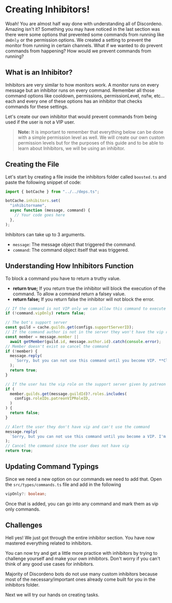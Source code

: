 # Creating Inhibitors!

Woah! You are almost half way done with understanding all of Discordeno. Amazing
isn't it? Something you may have noticed in the last section was there were some
options that prevented some commands from running like `dmOnly` or the
permission options. We created a setting to prevent the monitor from running in
certain channels. What if we wanted to do prevent commands from happening? How
would we prevent commands from running?

## What is an Inhibitor?

Inhibitors are very similar to how monitors work. A monitor runs on every
message but an inhibitor runs on every command. Remember all those command
options like cooldown, permissions, permissionLevel, nsfw, etc... each and every
one of these options has an inhibitor that checks commands for these settings.

Let's create our own inhibitor that would prevent commands from being used if
the user is not a VIP user.

> **Note:** It is important to remember that everything below can be done with a
> simple permission level as well. We will create our own custom permission
> levels but for the purposes of this guide and to be able to learn about
> Inhibitors, we will be using an inhibitor.

## Creating the File

Let's start by creating a file inside the inhibitors folder called `boosted.ts`
and paste the following snippet of code:

```ts
import { botCache } from "../../deps.ts";

botCache.inhibitors.set(
  "inhibitorname",
  async function (message, command) {
    // Your code goes here
  },
);
```

Inhibitors can take up to 3 arguments.

- `message`: The message object that triggered the command.
- `command`: The command object itself that was triggered.

## Understanding How Inhibitors Function

To block a command you have to return a truthy value.

- **return true;** If you return true the inhibitor will block the execution of
  the command. To allow a command return a falsey value.
- **return false;** If you return false the inhibitor will not block the error.

```ts
// If the command is not VIP only we can allow this command to execute
if (!command.vipOnly) return false;

// The bot's support server
const guild = cache.guilds.get(configs.supportServerID);
// If the command author is not in the server they won't have the vip role
const member = message.member ||
  await getMember(guild.id, message.author.id).catch(console.error);
// Member doesn't exist so cancel the command
if (!member) {
  message.reply(
    `Sorry, but you can not use this command until you become VIP. **Close the IRIS!!!**`,
  );
  return true;
}

// If the user has the vip role on the support server given by patreon allow the command
if (
  member.guilds.get(message.guildId)?.roles.includes(
    configs.roleIDs.patreonVIPRoleID,
  )
) {
  return false;
}

// Alert the user they don't have vip and can't use the command
message.reply(
  `Sorry, but you can not use this command until you become a VIP. I'm sorry, Teal'c. We'll go to Disneyland next year. I promise.`,
);
// Cancel the command since the user does not have vip
return true;
```

## Updating Command Typings

Since we need a new option on our commands we need to add that. Open the
`src/types/commands.ts` file and add in the following

```ts
vipOnly?: boolean;
```

Once that is added, you can go into any command and mark them as vip only
commands.

## Challenges

Hell yes! We just got through the entire inhibitor section. You have now
mastered everything related to inhibitors.

You can now try and get a little more practice with inhibitors by trying to
challenge yourself and make your own inhibitors. Don't worry if you can't think
of any good use cases for inhibitors.

Majority of Discordeno bots do not use many custom inhibitors because most of
the necessary/important ones already come built for you in the inhibitors
folder.

Next we will try our hands on creating tasks.
